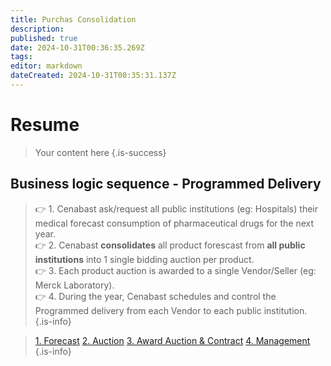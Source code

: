 ```yaml
---
title: Purchas Consolidation
description: 
published: true
date: 2024-10-31T00:36:35.269Z
tags: 
editor: markdown
dateCreated: 2024-10-31T00:35:31.137Z
---
```


# Resume
> Your content here
{.is-success}

## Business logic sequence - Programmed Delivery

> 👉 1. Cenabast ask/request all public institutions (eg: Hospitals) their medical forecast consumption of pharmaceutical drugs for the next year.\
> 👉 2. Cenabast **consolidates** all product forescast from **all public institutions** into 1 single bidding auction per product.\
> 👉 3. Each product auction is awarded to a single Vendor/Seller (eg: Merck Laboratory).\
> 👉 4. During the year, Cenabast schedules and control the Programmed delivery from each Vendor to each public institution.
{.is-info}


> [1. Forecast](../1_forecast.md)
> [2. Auction](../2_auction.md)
> [3. Award Auction & Contract](../3_award.md)
> [4. Management](../4_management.md)
{.is-info}